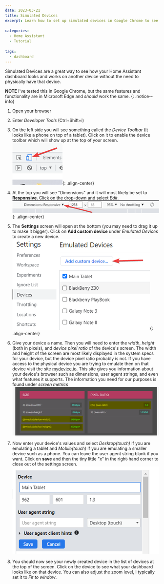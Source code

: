 ```yaml
---
date: 2023-03-21
title: Simulated Devices
excerpt: Learn how to set up simulated devices in Google Chrome to see how your Home Assistant dashboard looks on different devices

categories: 
  - Home Assistant
  - Tutorial
  
tags:
  - dashboard
---
```

Simulated Devices are a great way to see how your Home Assistant dashboard looks and works on another device without the need to physically have that device.

**NOTE** I've tested this in Google Chrome, but the same features and functionality are in Microsoft Edge and *should* work the same.
{: .notice--info}

1. Open your browser

2. Enter *Developer Tools* (Ctrl+Shift+i)

3. On the left side you will see something called the *Device Toolbar* (It looks like a phone on top of a tablet). Click on it to enable the device toolbar which will show up at the top of your screen.
![device toolbar](/assets/images/simulated_devices_tutorial/01.png){: .align-center}

4. At the top you will see "Dimensions" and it will most likely be set to **Responsive**. Click on the drop-down and select *Edit*.
![device-toolbar](/assets/images/simulated_devices_tutorial/02.png){: .align-center}

5. The **Settings** screen will open at the bottom (you may need to drag it up to make it bigger). Click on **Add custom device** under *Emulated Devices* to create a new device.
![emulated devices](/assets/images/simulated_devices_tutorial/03.png){: .align-center}

6. Give your device a name. Then you will need to enter the *width*, *height* (both in pixels), and *device pixel ratio* of the device's screen. The width and height of the screen are most likely displayed in the system specs for your device, but the device pixel ratio probably is not. If you have access to the physical device you are trying to emulate then on that device visit the site [mydevice.io](https://mydevice.io). This site gives you information about your device's browser such as dimensions, user agent strings, and even what features it supports. The information you need for our purposes is found under *screen metrics*
![screen-metrics](/assets/images/simulated_devices_tutorial/06.png)

7. Now enter your device's values and select *Desktop(touch)* if you are emulating a tablet and *Mobile(touch)* if you are emulating a smaller device such as a phone. You can leave the user agent string blank if you want. Click on **save** and then the tiny little "x" in the right-hand corner to close out of the settings screen.
![device info](/assets/images/simulated_devices_tutorial/04.png)

8. You should now see your newly created device in the list of devices at the top of the screen. Click on the device to see what your dashboard looks like on that device. You can also adjust the zoom level, I typically set it to *Fit to window*.